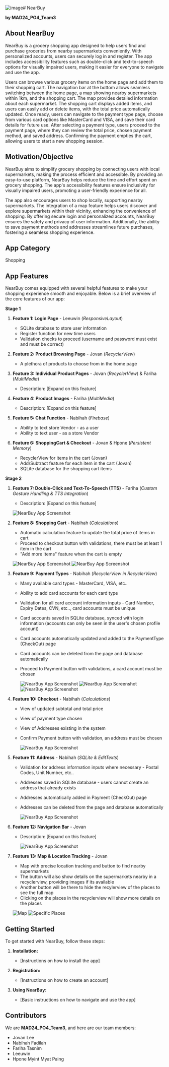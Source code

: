 ![image](https://github.com/user-attachments/assets/a090ade6-a740-4664-8d7b-0a58743a70d4)# NearBuy

**by MAD24_PO4_Team3**

## About NearBuy

NearBuy is a grocery shopping app designed to help users find and purchase groceries from nearby supermarkets conveniently. With personalized accounts, users can securely log in and register. The app includes accessibility features such as double-click and text-to-speech options for visually impaired users, making it easier for everyone to navigate and use the app.

Users can browse various grocery items on the home page and add them to their shopping cart. The navigation bar at the bottom allows seamless switching between the home page, a map showing nearby supermarkets within 1km, and the shopping cart. The map provides detailed information about each supermarket. The shopping cart displays added items, and users can easily add or delete items, with the total price automatically updated. Once ready, users can navigate to the payment type page, choose from various card options like MasterCard and VISA, and save their card details for future use. After selecting a payment type, users proceed to the payment page, where they can review the total price, chosen payment method, and saved address. Confirming the payment empties the cart, allowing users to start a new shopping session.

## Motivation/Objective
NearBuy aims to simplify grocery shopping by connecting users with local supermarkets, making the process efficient and accessible. By providing an easy-to-use platform, NearBuy helps reduce the time and effort spent on grocery shopping. The app's accessibility features ensure inclusivity for visually impaired users, promoting a user-friendly experience for all.

The app also encourages users to shop locally, supporting nearby supermarkets. The integration of a map feature helps users discover and explore supermarkets within their vicinity, enhancing the convenience of shopping. By offering secure login and personalized accounts, NearBuy ensures the safety and privacy of user information. Additionally, the ability to save payment methods and addresses streamlines future purchases, fostering a seamless shopping experience.

## App Category
Shopping

## App Features

NearBuy comes equipped with several helpful features to make your shopping experience smooth and enjoyable. Below is a brief overview of the core features of our app:

**Stage 1**
1. **Feature 1: Login Page** - Leeuwin (_ResponsiveLayout_)
   - SQLite database to store user information
   - Register function for new time users
   - Validation checks to proceed (username and password must exist and must be correct)

2. **Feature 2: Product Browsing Page** - Jovan (_RecyclerView_)
   - A plethora of products to choose from in the home page

3. **Feature 3: Individual Product Pages** - Jovan (_RecyclerView_) & Fariha (_MultiMedia_)
   - Description: [Expand on this feature]

4. **Feature 4: Product Images** - Fariha (_MultiMedia_)
   - Description: [Expand on this feature]

5. **Feature 5: Chat Function** - Nabihah (_Firebase_)
   - Ability to text store Vendor - as a user
   - Ability to text user - as a store Vendor

6. **Feature 6: ShoppingCart & Checkout** - Jovan & Hpone (_Persistent Memory_)
   - RecyclerView for items in the cart (Jovan)
   - Add/Subtract feature for each item in the cart (Jovan)
   - SQLite database for the shopping cart items


**Stage 2**

1. **Feature 7: Double-Click and Text-To-Speech (TTS)** - Fariha (_Custom Gesture Handling & TTS Integration_)
   - Description: [Expand on this feature]
     
   ![NearBuy App Screenshot](https://github.com/IsThisApple/MAD24_PO4_Team3/blob/main/toggle.jpg?raw=true)
    
2. **Feature 8: Shopping Cart** - Nabihah (_Calculations_)
   - Automatic calculation feature to update the total price of items in cart 
   - Proceed to checkout button with validations, there must be at least 1 item in the cart 
   - "Add more Items" feature when the cart is empty
     
   ![NearBuy App Screenshot](https://github.com/IsThisApple/MAD24_PO4_Team3/blob/main/emptycart.jpg?raw=true)
   ![NearBuy App Screenshot](https://github.com/IsThisApple/MAD24_PO4_Team3/blob/main/fullcart.jpg?raw=true)
    
3. **Feature 9: Payment Types** - Nabihah (_RecyclerView in RecyclerView_)
   - Many available card types - MasterCard, VISA, etc..
   - Ability to add card accounts for each card type
   - Validation for all card account information inputs - Card Number, Expiry Dates, CVN, etc.., card accounts must be unique
   - Card accounts saved in SQLite database, synced with login information (accounts can only be seen in the user's chosen profile account)
   - Card accounts automatically updated and added to the PaymentType (CheckOut) page
   - Card accounts can be deleted from the page and database automatically
   - Proceed to Payment button with validations, a card account must be chosen
     
     ![NearBuy App Screenshot](https://github.com/IsThisApple/MAD24_PO4_Team3/blob/main/closedpaymenttypes.jpg?raw=true)
     ![NearBuy App Screenshot](https://github.com/IsThisApple/MAD24_PO4_Team3/blob/main/paymentexpand.jpg?raw=true)
     ![NearBuy App Screenshot](https://github.com/IsThisApple/MAD24_PO4_Team3/blob/main/addcard.jpg?raw=true)
    
4. **Feature 10: Checkout** - Nabihah (_Calculations_)
   - View of updated subtotal and total price
   - View of payment type chosen
   - View of Addresses existing in the system
   - Confirm Payment button with validation, an address must be chosen
     
     ![NearBuy App Screenshot](https://github.com/IsThisApple/MAD24_PO4_Team3/blob/main/payemntpage.jpg?raw=true)
    
5. **Feature 11: Address** - Nabihah (_SQLite & EditTexts_)
   - Validation for address information inputs where necessary - Postal Codes, Unit Number, etc..
   - Addresses saved in SQLite database - users cannot create an address that already exists
   - Addresses automatically added in Payment (CheckOut) page
   - Addresses can be deleted from the page and database automatically
     
     ![NearBuy App Screenshot](https://github.com/IsThisApple/MAD24_PO4_Team3/blob/main/addaddress.jpg?raw=true)

6. **Feature 12: Navigation Bar** - Jovan
   - Description: [Expand on this feature]
  
     ![NearBuy App Screenshot](https://github.com/IsThisApple/MAD24_PO4_Team3/blob/main/navibar.jpg?raw=true)

7. **Feature 13: Map & Location Tracking** - Jovan
   - Map with precise location tracking and button to find nearby supermarkets
   - The button will also show details on the supermarkets nearby in a recyclerview, providing images if its available
   - Another button will be there to hide the recylerview of the places to see the full map
   - Clicking on the places in the recyclerview will show more details on the places
   
    ![Map](https://github.com/user-attachments/assets/3467022d-38dc-458a-828d-2da475876d23)
    ![Specific Places](https://github.com/user-attachments/assets/385146e5-5f32-4725-9040-7ad2b58c3bc3)


## Getting Started

To get started with NearBuy, follow these steps:

1. **Installation:**
   - [Instructions on how to install the app]

2. **Registration:**
   - [Instructions on how to create an account]

3. **Using NearBuy:**
   - [Basic instructions on how to navigate and use the app]

## Contributors

We are **MAD24_PO4_Team3**, and here are our team members:

- Jovan Lee
- Nabihah Fadilah
- Fariha Tasnim
- Leeuwin
- Hpone Myint Myat Paing
